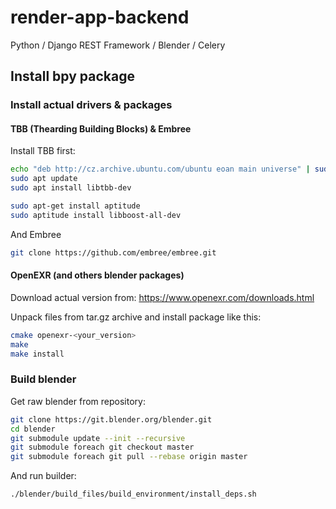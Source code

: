 # render-app-backend
Python / Django REST Framework / Blender / Celery

## Install bpy package

### Install actual drivers & packages

#### TBB (Thearding Building Blocks) & Embree

Install TBB first:

```bash
echo "deb http://cz.archive.ubuntu.com/ubuntu eoan main universe" | sudo tee -a  /etc/apt/sources.list
sudo apt update
sudo apt install libtbb-dev

sudo apt-get install aptitude
sudo aptitude install libboost-all-dev
```

And Embree

```bash
git clone https://github.com/embree/embree.git
```

#### OpenEXR (and others blender packages)

Download actual version from: https://www.openexr.com/downloads.html

Unpack files from tar.gz archive and install package like this:

```bash
cmake openexr-<your_version>
make
make install
```

### Build blender

Get raw blender from repository:

```bash
git clone https://git.blender.org/blender.git
cd blender
git submodule update --init --recursive
git submodule foreach git checkout master
git submodule foreach git pull --rebase origin master
```

And run builder:

```bash
./blender/build_files/build_environment/install_deps.sh
```
